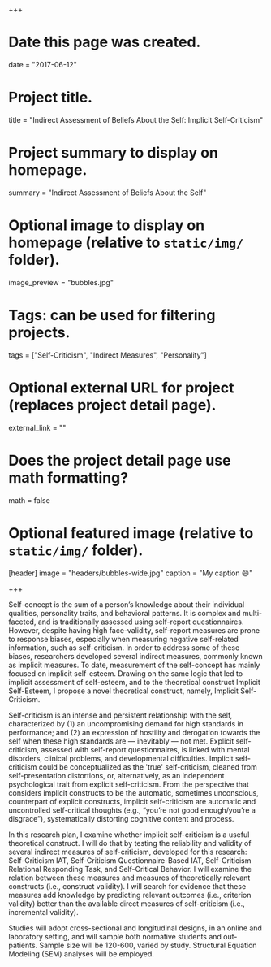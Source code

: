 +++
# Date this page was created.
date = "2017-06-12"

# Project title.
title = "Indirect Assessment of Beliefs About the Self: Implicit Self-Criticism"

# Project summary to display on homepage.
summary = "Indirect Assessment of Beliefs About the Self"
 
# Optional image to display on homepage (relative to `static/img/` folder).
image_preview = "bubbles.jpg"

# Tags: can be used for filtering projects.
tags = ["Self-Criticism", "Indirect Measures", "Personality"]

# Optional external URL for project (replaces project detail page).
external_link = ""

# Does the project detail page use math formatting?
math = false

# Optional featured image (relative to `static/img/` folder).
[header]
image = "headers/bubbles-wide.jpg"
caption = "My caption :smile:"

+++

Self-concept is the sum of a person’s knowledge about their individual qualities, personality traits, and behavioral patterns. It is complex and multi-faceted, and is traditionally assessed using self-report questionnaires. However, despite having high face-validity, self-report measures are prone to response biases, especially when measuring negative self-related information, such as self-criticism. In order to address some of these biases, researchers developed several indirect measures, commonly known as implicit measures. To date, measurement of the self-concept has mainly focused on implicit self-esteem. Drawing on the same logic that led to implicit assessment of self-esteem, and to the theoretical construct Implicit Self-Esteem, I propose a novel theoretical construct, namely, Implicit Self-Criticism.  

Self-criticism is an intense and persistent relationship with the self, characterized by (1) an uncompromising demand for high standards in performance; and (2) an expression of hostility and derogation towards the self when these high standards are — inevitably — not met. Explicit self-criticism, assessed with self-report questionnaires, is linked with mental disorders, clinical problems, and developmental difficulties. Implicit self-criticism could be conceptualized as the 'true' self-criticism, cleaned from self-presentation distortions, or, alternatively, as an independent psychological trait from explicit self-criticism. From the perspective that considers implicit constructs to be the automatic, sometimes unconscious, counterpart of explicit constructs, implicit self-criticism are automatic and uncontrolled self-critical thoughts (e.g., “you’re not good enough/you’re a disgrace”), systematically distorting cognitive content and process.  

In this research plan, I examine whether implicit self-criticism is a useful theoretical construct. I will do that by testing the reliability and validity of several indirect measures of self-criticism, developed for this research: Self-Criticism IAT, Self-Criticism Questionnaire-Based IAT, Self-Criticism Relational Responding Task, and Self-Critical Behavior. I will examine the relation between these measures and measures of theoretically relevant constructs (i.e., construct validity). I will search for evidence that these measures add knowledge by predicting relevant outcomes (i.e., criterion validity) better than the available direct measures of self-criticism (i.e., incremental validity).  

Studies will adopt cross-sectional and longitudinal designs, in an online and laboratory setting, and will sample both normative students and out-patients. Sample size will be 120-600, varied by study. Structural Equation Modeling (SEM) analyses will be employed.

